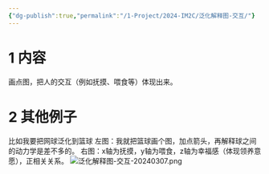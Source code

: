 ```yaml
---
{"dg-publish":true,"permalink":"/1-Project/2024-IM2C/泛化解释图-交互/"}
---
```


# 1 内容
画点图，把人的交互（例如抚摸、喂食等）体现出来。
# 2 其他例子
比如我要把网球泛化到篮球
左图：我就把篮球画个图，加点箭头，再解释球之间的动力学是差不多的。
右图：x轴为抚摸，y轴为喂食，z轴为幸福感（体现领养意愿），正相关关系。
![泛化解释图-交互-20240307.png](/img/user/5-Attachment/Image/%E6%B3%9B%E5%8C%96%E8%A7%A3%E9%87%8A%E5%9B%BE-%E4%BA%A4%E4%BA%92-20240307.png)